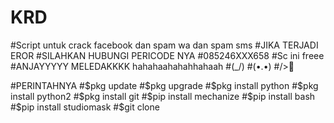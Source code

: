 # KRD
#Script untuk crack facebook dan spam wa dan spam sms 
#JIKA TERJADI EROR
#SILAHKAN HUBUNGI PERICODE NYA
#085246XXX658 
#Sc ini freee 
#ANJAYYYYY MELEDAKKKK hahahaahahahhahaah
#(\_/)
#(•.•)
#/>🤡


#PERINTAHNYA
#$pkg update
#$pkg upgrade
#$pkg install python
#$pkg install python2
#$pkg install git
#$pip install mechanize
#$pip install bash
#$pip install studiomask
#$git clone 

